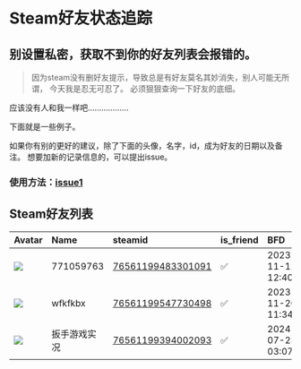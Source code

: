 # Steam好友状态追踪
## 别设置私密，获取不到你的好友列表会报错的。

> 因为steam没有删好友提示，导致总是有好友莫名其妙消失，别人可能无所谓，
> 今天我是忍无可忍了。 必须狠狠查询一下好友的底细。

应该没有人和我一样吧………………

下面就是一些例子。

如果你有别的更好的建议，除了下面的头像，名字，id，成为好友的日期以及备注。 想要加新的记录信息的，可以提出issue。

### 使用方法：[issue1](https://github.com/systemannounce/SteamFriends/issues/1)



## Steam好友列表

| Avatar                                                                            | Name      | steamid                                                                     | is_friend   | BFD                 | removed_time   | Remark   |
|:----------------------------------------------------------------------------------|:----------|:----------------------------------------------------------------------------|:------------|:--------------------|:---------------|:---------|
| ![](https://avatars.steamstatic.com/fef49e7fa7e1997310d705b2a6158ff8dc1cdfeb.jpg) | 771059763 | [76561199483301091](https://steamcommunity.com/profiles/76561199483301091/) | ✅           | 2023-11-12 12:40:48 |                |          |
| ![](https://avatars.steamstatic.com/fef49e7fa7e1997310d705b2a6158ff8dc1cdfeb.jpg) | wfkfkbx   | [76561199547730498](https://steamcommunity.com/profiles/76561199547730498/) | ✅           | 2023-11-20 11:34:37 |                |          |
| ![](https://avatars.steamstatic.com/cd84705586745b1557e5dea0f4ad8b4c11472754.jpg) | 扳手游戏实况    | [76561199394002093](https://steamcommunity.com/profiles/76561199394002093/) | ✅           | 2024-07-23 03:07:21 |                |          |